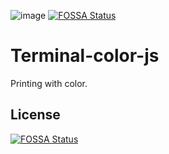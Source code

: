 ![image](https://travis-ci.com/J-P-S-O/Terminal-color-js.svg?branch=main)
[![FOSSA Status](https://app.fossa.com/api/projects/git%2Bgithub.com%2FJ-P-S-O%2FTerminal-color-js.svg?type=shield)](https://app.fossa.com/projects/git%2Bgithub.com%2FJ-P-S-O%2FTerminal-color-js?ref=badge_shield)
# Terminal-color-js
Printing with color.


## License
[![FOSSA Status](https://app.fossa.com/api/projects/git%2Bgithub.com%2FJ-P-S-O%2FTerminal-color-js.svg?type=large)](https://app.fossa.com/projects/git%2Bgithub.com%2FJ-P-S-O%2FTerminal-color-js?ref=badge_large)